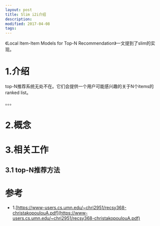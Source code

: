 ```yaml
---
layout: post
title: Slim i2i介绍
description: 
modified: 2017-04-08
tags: 
---
```


《Local Item-Item Models for Top-N Recommendation》一文提到了slim的实现。

# 1.介绍

top-N推荐系统无处不在。它们会提供一个用户可能感兴趣的关于N个items的ranked list。

。。。

# 2.概念


# 3.相关工作

## 3.1 top-N推荐方法






# 参考

- 1.[https://www-users.cs.umn.edu/~chri2951/recsy368-christakopoulouA.pdf](https://www-users.cs.umn.edu/~chri2951/recsy368-christakopoulouA.pdf)
